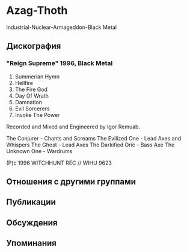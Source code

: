 # Azag-Thoth

Industrial-Nuclear-Armageddon-Black Metal

## Дискография

### "Reign Supreme" 1996, Black Metal

1.  Summerian Hymn 
2.  Hellfire 
3.  The Fire God 
4.  Day Of Wrath 
5.  Damnation 
6.  Evil Sorcerers 
7.  Invoke The Power

Recorded and Mixed and Engineered by
Igor Remuab.

The Conjurer - Chants and Screams
The Evilized One - Lead Axes and Whispers
The Ghost - Lead Axes
The Darkified Oric - Bass Axe
The Unknown One - Wardrums

(P)c 1996 WITCHHUNT REC // WIHU 9623


## Отношения с другими группами


## Публикации


## Обсуждения


## Упоминания

